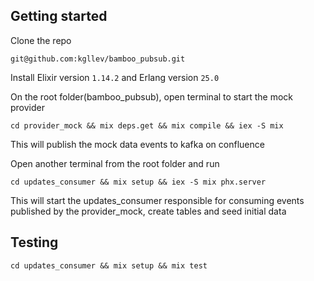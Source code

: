 ## Getting started

Clone the repo

```
git@github.com:kgllev/bamboo_pubsub.git
```

Install Elixir version `1.14.2` and Erlang version `25.0`

On the root folder(bamboo_pubsub), open terminal to start the mock provider

```
cd provider_mock && mix deps.get && mix compile && iex -S mix
```

This will publish the mock data events to kafka on confluence

Open another terminal from the root folder and run 

```
cd updates_consumer && mix setup && iex -S mix phx.server
```

This will start the updates_consumer responsible for consuming events published by the provider_mock, create tables and seed initial data

## Testing

```
cd updates_consumer && mix setup && mix test
```
